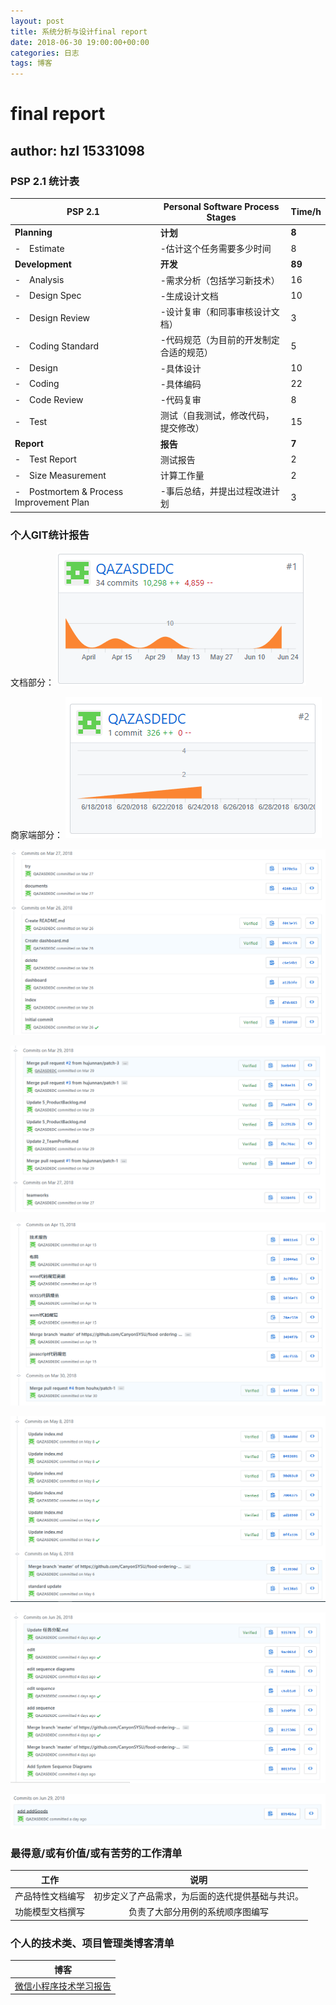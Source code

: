 ```yaml
---
layout: post
title: 系统分析与设计final report
date: 2018-06-30 19:00:00+00:00
categories: 日志
tags: 博客
---
```

# final report

## author: hzl 15331098

### PSP 2.1 统计表

| PSP 2.1 | Personal Software Process Stages | Time/h |
| - | - | - |
| **Planning** | **计划** | **8** |
| -　Estimate | -估计这个任务需要多少时间  | 8 |
| **Development** | **开发** | **89** |
| -　Analysis | -需求分析（包括学习新技术） | 16 |
| -　Design Spec | -生成设计文档 | 10 |
| -　Design Review | -设计复审（和同事审核设计文档） | 3 |
| -　Coding Standard | -代码规范（为目前的开发制定合适的规范） | 5 |
| -　Design | -具体设计 | 10 |
| -　Coding| -具体编码 | 22 |
| -　Code Review | -代码复审 | 8 |
| -　Test | 测试（自我测试，修改代码，提交修改） | 15 |
| **Report** | **报告** | **7** |
| -　Test Report | 测试报告 | 2 |
| -　Size Measurement| 计算工作量 | 2 |
| -　Postmortem & Process Improvement Plan| -事后总结，并提出过程改进计划| 3 |

### 个人GIT统计报告
文档部分：
![commit_summary](https://github.com/QAZASDEDC/photo/raw/master/commit_summary.png)

商家端部分：
![commit_summary2](https://github.com/QAZASDEDC/photo/raw/master/commit_summary2.png)

![commit_1](https://github.com/QAZASDEDC/photo/raw/master/commit1.png)

![commit_2](https://github.com/QAZASDEDC/photo/raw/master/commit2.png)

![commit_3](https://github.com/QAZASDEDC/photo/raw/master/commit3.png)

![commit_4](https://github.com/QAZASDEDC/photo/raw/master/commit4.png)

![commit_5](https://github.com/QAZASDEDC/photo/raw/master/commit5.png)

![commit_6](https://github.com/QAZASDEDC/photo/raw/master/commit6.png)

### 最得意/或有价值/或有苦劳的工作清单

| 工作 | 说明 |
| :--: | :--: |
| 产品特性文档编写 | 初步定义了产品需求，为后面的迭代提供基础与共识。 |
| 功能模型文档撰写 | 负责了大部分用例的系统顺序图编写 |


### 个人的技术类、项目管理类博客清单

| 博客 |
| :--: |
|[微信小程序技术学习报告](https://qazasdedc.github.io/homework-3/) |